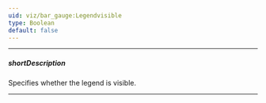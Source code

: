 ```yaml
---
uid: viz/bar_gauge:Legendvisible
type: Boolean
default: false
---
```

---
##### shortDescription
Specifies whether the legend is visible.

---
